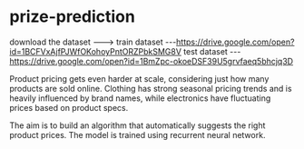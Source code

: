 # prize-prediction
download the dataset --->
train dataset ---https://drive.google.com/open?id=1BCFVxAjfPJWfOKohoyPntORZPbkSMG8V
test dataset  ---https://drive.google.com/open?id=1BmZpc-okoeDSF39U5grvfaeq5bhcjq3D

Product pricing gets even harder at scale, considering just how many products are sold online.
Clothing has strong seasonal pricing trends and is heavily influenced by brand names,
while electronics have fluctuating prices based on product specs.

The aim is to build an algorithm that automatically suggests the right product prices.
The model is trained using recurrent neural network.

